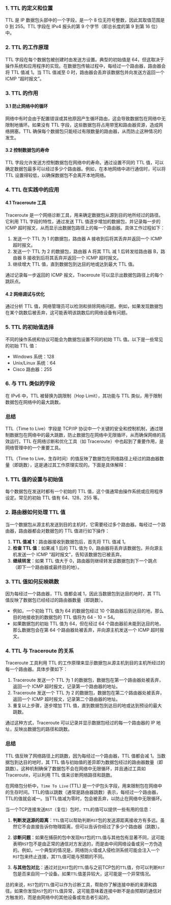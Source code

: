 ### 1. TTL 的定义和位置

TTL 是 IP 数据包头部中的一个字段，是一个 8 位无符号整数，因此其取值范围是 0 到 255。TTL 字段在 IPv4 报头的第 9 个字节（即总长度的第 9 到第 16 位）中。

### 2. TTL 的工作原理

TTL 字段在每个数据包被创建时由发送方设置。典型的初始值是 64，但这取决于操作系统和应用程序的实现。在数据包传输过程中，每经过一个路由器，路由器会将 TTL 值减 1。当 TTL 值减至 0 时，路由器会丢弃该数据包并向发送方返回一个 ICMP “超时报文”。

### 3. TTL 的作用

#### 3.1 防止网络中的循环

网络中有时会由于配置错误或其他原因产生循环路由，这会导致数据包在网络中无限制地循环。如果没有 TTL 字段，这些数据包将占用带宽和路由器资源，造成网络拥塞。TTL 确保每个数据包只能经过有限数量的路由器，从而防止这种情况的发生。

#### 3.2 控制数据包的寿命

TTL 字段允许发送方控制数据包在网络中的寿命。通过设置不同的 TTL 值，可以确定数据包最多可以经过多少个路由器。例如，在本地网络中进行通信时，可以将 TTL 设置得较低，以确保数据包不会离开本地网络。

### 4. TTL 在实践中的应用

#### 4.1 Traceroute 工具

Traceroute 是一个网络诊断工具，用来确定数据包从源到目的地所经过的路径。它利用 TTL 字段的特性，通过发送 TTL 值逐步增加的数据包，并记录每一步的 ICMP 超时报文，从而显示出数据包路径上的每一个路由器。具体工作过程如下：

1. 发送一个 TTL 为 1 的数据包，路由器 A 接收到后将其丢弃并返回一个 ICMP 超时报文。
2. 发送一个 TTL 为 2 的数据包，路由器 A 将其 TTL 减 1 后转发给路由器 B，路由器 B 接收到后将其丢弃并返回一个 ICMP 超时报文。
3. 继续增大 TTL 值，直到数据包到达目的地或达到最大 TTL 值。

通过记录每一步返回的 ICMP 报文，Traceroute 可以显示出数据包路径上的每个跳跃点。

#### 4.2 网络调试与优化

通过分析 TTL 值，网络管理员可以检测和排除网络问题。例如，如果发现数据包在某个跳数后被丢弃，这可能表明该跳数后的网络设备有问题。

### 5. TTL 的初始值选择

不同的操作系统和协议可能会为数据包设置不同的初始 TTL 值。以下是一些常见的初始 TTL 值：

- Windows 系统：128
- Unix/Linux 系统：64
- Cisco 路由器：255

### 6. 与 TTL 类似的字段

在 IPv6 中，TTL 被替换为跳限制（Hop Limit），其功能与 TTL 类似，用于限制数据包在网络中的最大跳数。

### 总结

TTL（Time to Live）字段是 TCP/IP 协议中一个关键的安全和控制机制，通过限制数据包在网络中的最大跳数，防止数据包在网络中无限循环，从而确保网络的高效运行。TTL 在网络诊断和优化工具（如 Traceroute）中也起到了重要作用，是网络管理中的一个重要工具。


TTL（Time to Live，生存时间）的值反映了数据包在网络路径上经过的路由器数量（即跳数），这是通过其工作原理实现的。下面是具体解释：

### 1. TTL 值的设置与初始值

每个数据包在发送时都有一个初始的 TTL 值，这个值通常由操作系统或应用程序设定。常见的初始 TTL 值有 64、128、255 等。

### 2. 路由器如何处理 TTL 值

当一个数据包从源主机发送到目的主机时，它需要经过多个路由器。每经过一个路由器，路由器都会对数据包的 TTL 值进行如下操作：

1. **TTL 值减 1**：路由器接收到数据包后，首先将 TTL 值减 1。
2. **检查 TTL 值**：如果减 1 后的 TTL 值为 0，路由器将丢弃该数据包，并向源主机发送一个 ICMP “超时报文”，告知该数据包已被丢弃。
3. **继续转发**：如果 TTL 值大于 0，路由器则继续转发该数据包到下一个跳点（即下一个路由器或最终目的地）。

### 3. TTL 值如何反映跳数

因为每经过一个路由器，TTL 值都会减 1，因此当数据包到达目的地时，其 TTL 值反映了数据包已经经过的路由器数量（即跳数）。

- 例如，一个初始 TTL 值为 64 的数据包经过 10 个路由器后到达目的地，那么目的地接收到的数据包的 TTL 值将为 64 - 10 = 54。
- 如果数据包的初始 TTL 值为 64，但在经过 64 个路由器前未能到达目的地，那么数据包会在第 64 个路由器处被丢弃，并向源主机发送一个 ICMP 超时报文。

### 4. TTL 与 Traceroute 的关系

Traceroute 工具利用 TTL 的工作原理来显示数据包从源主机到目的主机所经过的每一个路由器。具体步骤如下：

1. Traceroute 发送一个 TTL 为 1 的数据包，数据包在第一个路由器处被丢弃，返回一个 ICMP 超时报文，记录第一个路由器的地址。
2. Traceroute 发送一个 TTL 为 2 的数据包，数据包在第二个路由器处被丢弃，返回一个 ICMP 超时报文，记录第二个路由器的地址。
3. 重复以上步骤，逐步增加 TTL 值，直到数据包到达目的地或达到预设的最大跳数。

通过这种方式，Traceroute 可以记录并显示数据包经过的每一个路由器的 IP 地址，反映出数据包的路径和跳数。

### 总结

TTL 值反映了网络路径上的跳数，因为每经过一个路由器，TTL 值都会减 1。当数据包到达目的地时，其 TTL 值与初始值的差异即为数据包经过的路由器数量（即跳数）。这种机制确保了数据包不会在网络中无限循环，并且通过工具如 Traceroute，可以利用 TTL 值来诊断网络路径和跳数。


在网络包分析中，`Time To Live` (TTL) 是一个IP包头字段，用来限制包在网络中的生存时间。TTL的值以跳数（通常是路由器跳数）表示，每经过一个路由器，TTL的值就会减一。当TTL值减为零时，包会被丢弃，以防止在网络中无限循环。

当一个TCP连接发送`RST`（复位）包时，`TTL`的值可以提供一些有用的信息：

1. **判断发送源的距离**：`TTL`值可以帮助判断`RST`包的发送源距离接收方有多远。虽然它不会直接告诉你物理距离，但可以告诉你经过了多少个路由器（跳数）。

2. **诊断问题**：如果在捕获的包中发现`RST`包的`TTL`值与其他包有显著不同，这可能表明`RST`包不是由正常的通信对方发送的，而是由中间网络设备或另一方伪造的。例如，一个典型的情况是，网络防火墙或入侵检测系统可能会注入一个`RST`包来终止连接，其`TTL`值可能与预期的不同。

3. **与其他包对比**：通过对比`RST`包的`TTL`值与之前TCP包的`TTL`值，你可以判断`RST`包是否来自同一个设备。如果`TTL`值差异较大，这可能是一个异常情况。

总的来说，`RST`包的`TTL`值可以作为诊断工具，帮助你了解连接中断的来源和路径。如果你发现`RST`包的`TTL`值异常，这可能意味着连接中断不是由预期的通信对方触发的，而是由网络中的其他设备或攻击者引起的。